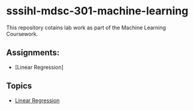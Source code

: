 # sssihl-mdsc-301-machine-learning

This repository cotains lab work as part of the Machine Learning Coursework.

## Assignments:

* [Linear Regression]

## Topics

* [Linear Regression](./1-linear-regression/)
